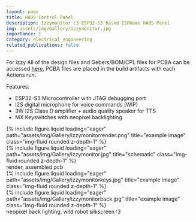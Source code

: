 ```yaml
---
layout: page
title: HAOS Control Panel
description: Izzymonitor :3 ESP32-S3 based ESPHome HAOS Panel
img: assets/img/Gallery/izzymonitor.jpg
importance: 1
category: electrical engineering
related_publications: false
---
```

For izzy
All of the design files and Gebers/BOM/CPL files for PCBA can be accessed <a href="https://github.com/eigenlucy/ESPHome-Panel/tree/izzymonitor/">here.</a> PCBA files are placed in the build artifacts with each Actions run. 

Features:
<ul>
    <li>ESP32-S3 Microcontroller with JTAG debugging port</li>
    <li>I2S digital microphone for voice commands (WIP)</li>
    <li>3W I2S Class D amplifier + audio quality speaker for TTS</li>
    <li>MX Keyswitches with neopixel backlighting</li>
</ul>
<div class="row">
    <div class="col-sm mt-2 mt-md-0">
        {% include figure.liquid loading="eager" path="assets/img/Gallery/izzymonitorrender.png" title="example image" class="img-fluid rounded z-depth-1" %}
    </div>
    <div class="col-sm mt-2 mt-md-0">
        {% include figure.liquid loading="eager" path="assets/img/Gallery/izzymonitor.jpg" title="schematic" class="img-fluid rounded z-depth-1" %}
    </div>
</div>
<div class="caption">
    render, assembled pcb
</div>
<div class="row">
    <div class="col-sm mt-2 mt-md-0">
        {% include figure.liquid loading="eager" path="assets/img/Gallery/izzymonitorkeys.jpg" title="example image" class="img-fluid rounded z-depth-1" %}
    </div>
   <div class="col-sm mt-2 mt-md-0">
        {% include figure.liquid loading="eager" path="assets/img/Gallery/izzymonitorback.jpg" title="example image" class="img-fluid rounded z-depth-1" %}
    </div> 
</div>
<div class="caption">
    neopixel back lighting, wild robot silkscreen :3
</div>

